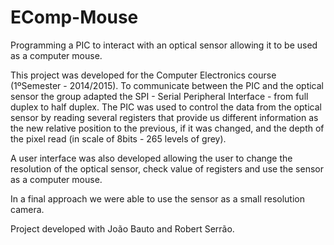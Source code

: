 # EComp-Mouse
Programming a PIC to interact with an optical sensor allowing it to be used as a computer mouse.

This project was developed for the Computer Electronics course (1ºSemester - 2014/2015). To communicate between the PIC and the optical sensor the group adapted the SPI - Serial Peripheral Interface - from full duplex to half duplex. The PIC was used to control the data from the optical sensor by reading several registers that provide us different information as the new relative position to the previous, if it was changed, and the depth of the pixel read (in scale of 8bits - 265 levels of grey).

A user interface was also developed allowing the user to change the resolution of the optical sensor, check value of registers and use the sensor as a computer mouse. 

In a final approach we were able to use the sensor as a small resolution camera.

Project developed with João Bauto and Robert Serrão.
